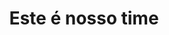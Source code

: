 ---
title: "Este é nosso time"
team: {
  'joao': {
                'img_source': '/static/img/background.jpg',
                'name': 'João',
                'position': 'Model',
                'description': 'feijão'
               },
  'joao1': {
                'img_source': '/static/img/background.jpg',
                'name': 'João',
                'position': 'Model',
                'description': 'feijão'
               },
  'joao2': {
                'img_source': '/static/img/background.jpg',
                'name': 'João',
                'position': 'Model',
                'description': 'feijão'
               }
}
---